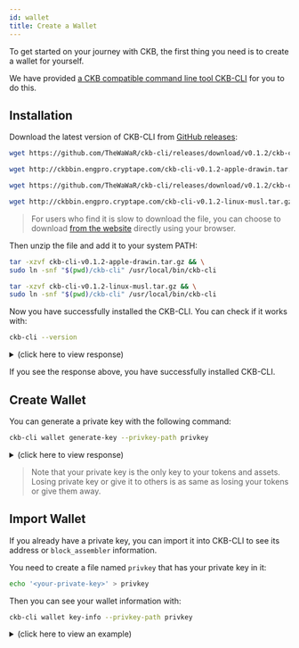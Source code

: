 ```yaml
---
id: wallet
title: Create a Wallet
---
```


To get started on your journey with CKB, the first thing you need is to create a wallet for yourself.

We have provided [a CKB compatible command line tool CKB-CLI](https://github.com/TheWaWaR/ckb-cli) for you to do this. 

## Installation

Download the latest version of CKB-CLI from [GitHub releases](https://github.com/TheWaWaR/ckb-cli/releases):


<!-- Todo: change the ckb-cli version here -->

<!--DOCUSAURUS_CODE_TABS-->
<!--macOS-->
```bash
wget https://github.com/TheWaWaR/ckb-cli/releases/download/v0.1.2/ckb-cli-v0.1.2-apple-drawin.tar.gz
```
<!--macOS(中国镜像)-->
```bash
wget http://ckbbin.engpro.cryptape.com/ckb-cli-v0.1.2-apple-drawin.tar.gz
```
<!--Linux-->
```bash
wget https://github.com/TheWaWaR/ckb-cli/releases/download/v0.1.2/ckb-cli-v0.1.2-linux-musl.tar.gz
```
<!--Linux(中国镜像)-->
```bash
wget http://ckbbin.engpro.cryptape.com/ckb-cli-v0.1.2-linux-musl.tar.gz
```
<!--END_DOCUSAURUS_CODE_TABS-->

> For users who find it is slow to download the file, you can choose to download [from the website](https://github.com/TheWaWaR/ckb-cli/releases) directly using your browser.

Then unzip the file and add it to your system PATH:

<!--DOCUSAURUS_CODE_TABS-->
<!--macOS-->
```bash
tar -xzvf ckb-cli-v0.1.2-apple-drawin.tar.gz && \
sudo ln -snf "$(pwd)/ckb-cli" /usr/local/bin/ckb-cli
```
<!--Linux-->
```bash
tar -xzvf ckb-cli-v0.1.2-linux-musl.tar.gz && \
sudo ln -snf "$(pwd)/ckb-cli" /usr/local/bin/ckb-cli
```
<!--END_DOCUSAURUS_CODE_TABS-->

Now you have successfully installed the CKB-CLI. You can check if it works with:
```bash
ckb-cli --version
```

<!-- Todo: change the response here -->

<details>
<summary>(click here to view response)</summary>
```bash
$ ckb-cli --version
ckb-cli 0.1.2 ( 2019-05-29)
```
</details>

If you see the response above, you have successfully installed CKB-CLI.

## Create Wallet

You can generate a private key with the following command:
```bash
ckb-cli wallet generate-key --privkey-path privkey
```
<details>
<summary>(click here to view response)</summary>
```bash
$ ckb-cli wallet generate-key --privkey-path privkey
Put this config in < ckb.toml >:

[block_assembler]
code_hash = "0x9e3b3557f11b2b3532ce352bfe8017e9fd11d154c4c7f9b7aaaa1e621b539a08"
args = ["0x7e6bccda0abe748eb5dc74be0e797662ae938036"]

{
  "address": "ckt1q9gry5zg0e4ueks2he6gadwuwjlqu7tkv2hf8qpkf47x2u",
  "lock_hash": "0x66313b870633a267297b8e25ac56ec04b0c6153ca319f3a597816b6ba1c735a6",
  "pubkey": "02988df184fcc74a98e03d9952e878db068d31b5667c233985802ee4e7f3751323"
}
```
</details>

In the output message, you can find the following information:
* `[block_assembler]`  is needed for configuring your miner software, so **please keep a record of it**.
* `address` is the address of the generated [wallet](../basic-concepts/states-tokens#wallet). 
* `lock_hash` is needed for [unlocking Cells](../basic-concepts/architecture#lock-script).
* `pubkey` is the public key of this wallet.

This command will also create a file named `privkey` in your current folder. In this file you can find your private key (the first line of the file) and its address (the second line).

<details>
<summary>(click here to view an example `privkey`)</summary>
```bash
9404a426fa4a7b2e431f75e70d0b458233cbe04b8617935582cb39925892a429
ckt1q9gry5zg0e4ueks2he6gadwuwjlqu7tkv2hf8qpkf47x2u
```
</details>

> Note that your private key is the only key to your tokens and assets. Losing private key or give it to others is as same as losing your tokens or give them away.

## Import Wallet
If you already have a private key, you can import it into CKB-CLI to see its address or `block_assembler` information.

You need to create a file named `privkey` that has your private key in it:
```bash
echo '<your-private-key>' > privkey
```

Then you can see your wallet information with:
```bash
ckb-cli wallet key-info --privkey-path privkey
```

<details>
<summary>(click here to view an example)</summary>
```bash
$ echo '9404a426fa4a7b2e431f75e70d0b458233cbe04b8617935582cb39925892a429' > privkey
$ ckb-cli wallet key-info --privkey-path privkey                          
Put this config in < ckb.toml >:

[block_assembler]
code_hash = "0x9e3b3557f11b2b3532ce352bfe8017e9fd11d154c4c7f9b7aaaa1e621b539a08"
args = ["0x7e6bccda0abe748eb5dc74be0e797662ae938036"]

{
  "address": "ckt1q9gry5zg0e4ueks2he6gadwuwjlqu7tkv2hf8qpkf47x2u",
  "lock_hash": "0x66313b870633a267297b8e25ac56ec04b0c6153ca319f3a597816b6ba1c735a6",
  "pubkey": "02988df184fcc74a98e03d9952e878db068d31b5667c233985802ee4e7f3751323"
}
```
</details>

Now you have successfully created your own wallet. Congratulations! You can try to start your own node now.

If you find any problems, please refer to the [trouble shooting document](../references/troubleshooting).